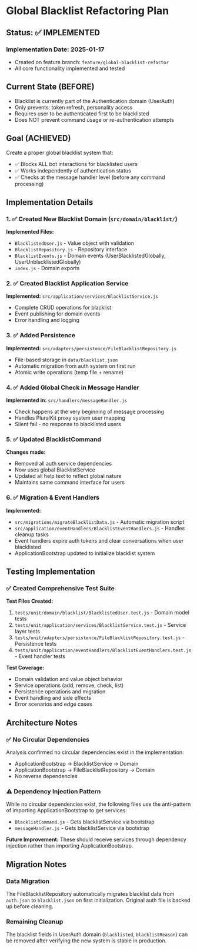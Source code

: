 # Global Blacklist Refactoring Plan

## Status: ✅ IMPLEMENTED

### Implementation Date: 2025-01-17
- Created on feature branch: `feature/global-blacklist-refactor`
- All core functionality implemented and tested

## Current State (BEFORE)
- Blacklist is currently part of the Authentication domain (UserAuth)
- Only prevents: token refresh, personality access
- Requires user to be authenticated first to be blacklisted
- Does NOT prevent command usage or re-authentication attempts

## Goal (ACHIEVED)
Create a proper global blacklist system that:
- ✅ Blocks ALL bot interactions for blacklisted users
- ✅ Works independently of authentication status
- ✅ Checks at the message handler level (before any command processing)

## Implementation Details

### 1. ✅ Created New Blacklist Domain (`src/domain/blacklist/`)

**Implemented Files:**
- `BlacklistedUser.js` - Value object with validation
- `BlacklistRepository.js` - Repository interface
- `BlacklistEvents.js` - Domain events (UserBlacklistedGlobally, UserUnblacklistedGlobally)
- `index.js` - Domain exports

### 2. ✅ Created Blacklist Application Service

**Implemented:** `src/application/services/BlacklistService.js`
- Complete CRUD operations for blacklist
- Event publishing for domain events
- Error handling and logging

### 3. ✅ Added Persistence

**Implemented:** `src/adapters/persistence/FileBlacklistRepository.js`
- File-based storage in `data/blacklist.json`
- Automatic migration from auth system on first run
- Atomic write operations (temp file + rename)

### 4. ✅ Added Global Check in Message Handler

**Implemented in:** `src/handlers/messageHandler.js`
- Check happens at the very beginning of message processing
- Handles PluralKit proxy system user mapping
- Silent fail - no response to blacklisted users

### 5. ✅ Updated BlacklistCommand

**Changes made:**
- Removed all auth service dependencies
- Now uses global BlacklistService
- Updated all help text to reflect global nature
- Maintains same command interface for users

### 6. ✅ Migration & Event Handlers

**Implemented:**
- `src/migrations/migrateBlacklistData.js` - Automatic migration script
- `src/application/eventHandlers/BlacklistEventHandlers.js` - Handles cleanup tasks
- Event handlers expire auth tokens and clear conversations when user blacklisted
- ApplicationBootstrap updated to initialize blacklist system

## Testing Implementation

### ✅ Created Comprehensive Test Suite

**Test Files Created:**
1. `tests/unit/domain/blacklist/BlacklistedUser.test.js` - Domain model tests
2. `tests/unit/application/services/BlacklistService.test.js` - Service layer tests  
3. `tests/unit/adapters/persistence/FileBlacklistRepository.test.js` - Persistence tests
4. `tests/unit/application/eventHandlers/BlacklistEventHandlers.test.js` - Event handler tests

**Test Coverage:**
- Domain validation and value object behavior
- Service operations (add, remove, check, list)
- Persistence operations and migration
- Event handling and side effects
- Error scenarios and edge cases

## Architecture Notes

### ✅ No Circular Dependencies
Analysis confirmed no circular dependencies exist in the implementation:
- ApplicationBootstrap → BlacklistService → Domain
- ApplicationBootstrap → FileBlacklistRepository → Domain
- No reverse dependencies

### ⚠️ Dependency Injection Pattern
While no circular dependencies exist, the following files use the anti-pattern of importing ApplicationBootstrap to get services:
- `BlacklistCommand.js` - Gets blacklistService via bootstrap
- `messageHandler.js` - Gets blacklistService via bootstrap

**Future Improvement:** These should receive services through dependency injection rather than importing ApplicationBootstrap.

## Migration Notes

### Data Migration
The FileBlacklistRepository automatically migrates blacklist data from `auth.json` to `blacklist.json` on first initialization. Original auth file is backed up before cleaning.

### Remaining Cleanup
The blacklist fields in UserAuth domain (`blacklisted`, `blacklistReason`) can be removed after verifying the new system is stable in production.